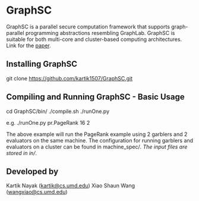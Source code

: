 GraphSC
======

GraphSC is a parallel secure computation framework that supports graph-parallel programming abstractions resembling GraphLab. GraphSC is suitable for both multi-core and cluster-based computing architectures. Link for the [paper](http://www.cs.umd.edu/~kartik/papers/3_graphsc.pdf).

## Installing GraphSC
git clone https://github.com/kartik1507/GraphSC.git

## Compiling and Running GraphSC - Basic Usage
cd GraphSC/bin/
./compile.sh
./runOne.py <experiment> <inputlength> <garblers>

e.g. ./runOne.py pr.PageRank 16 2

The above example will run the PageRank example using 2 garblers and 2 evaluators on the same machine. The configuration for running garblers and evaluators on a cluster can be found in machine_spec/*. The input files are stored in in/*.

## Developed by
Kartik Nayak (kartik@cs.umd.edu)
Xiao Shaun Wang (wangxiao@cs.umd.edu)
